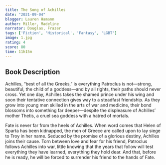 ```yaml
---
title: The Song of Achilles
date: "2021-09-04"
blogger: Lauren Hamann
author: Miller, Madeline
narrator: Douglas, Frazer
tags: ['Fiction', 'Historical', 'Fantasy', 'LGBT']
image: 1.jpg
rating: 4
score: 80
time: 11h15m
---
```



## Book Description

Achilles, “best of all the Greeks,” is everything Patroclus is not—strong, beautiful, the child of a goddess—and by all rights, their paths should never cross. Yet one day, Achilles takes the shamed prince under his wing and soon their tentative connection gives way to a steadfast friendship. As they grow into young men skilled in the arts of war and medicine, their bond blossoms into something far deeper—despite the displeasure of Achilles’ mother Thetis, a cruel sea goddess with a hatred of mortals.

Fate is never far from the heels of Achilles. When word comes that Helen of Sparta has been kidnapped, the men of Greece are called upon to lay siege to Troy in her name. Seduced by the promise of a glorious destiny, Achilles joins their cause. Torn between love and fear for his friend, Patroclus follows Achilles into war, little knowing that the years that follow will test everything they have learned, everything they hold dear. And that, before he is ready, he will be forced to surrender his friend to the hands of Fate.
